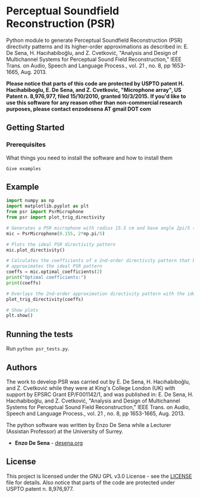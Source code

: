 # Perceptual Soundfield Reconstruction (PSR)
Python module to generate Perceptual Soundfield Reconstruction (PSR) directivity patterns and its higher-order approximations as described in: E. De Sena, H. Hacıhabiboğlu, and Z. Cvetković, "Analysis and Design of Multichannel Systems for Perceptual Sound Field Reconstruction," IEEE Trans. on Audio, Speech and Language Process., vol. 21 , no. 8, pp 1653-1665, Aug. 2013.


**Please notice that parts of this code are protected by USPTO patent H. Hacihabiboglu, E. De Sena, and Z. Cvetkovic, "Microphone array", US Patent n. 8,976,977, filed 15/10/2010, granted 10/3/2015.**
**If you'd like to use this software for any reason other than non-commercial research purposes, please contact enzodesena AT gmail DOT com**


## Getting Started

### Prerequisites

What things you need to install the software and how to install them

```
Give examples
```

## Example

```python
import numpy as np
import matplotlib.pyplot as plt
from psr import PsrMicrophone
from psr import plot_trig_directivity

# Generates a PSR microphone with radius 15.5 cm and base angle 2pi/5 (74 deg)
mic = PsrMicrophone(0.155, 2*np.pi/5)

# Plots the ideal PSR directivity pattern
mic.plot_directivity()

# Calculates the coefficients of a 2nd-order directivity pattern that best
# approximates the ideal PSR pattern
coeffs = mic.optimal_coefficients(2)
print("Optimal coefficients:")
print(coeffs)

# Overlays the 2nd-order approximation directivity pattern with the ideal one
plot_trig_directivity(coeffs)

# Show plots
plt.show()
```

## Running the tests

Run `python psr_tests.py`.


## Authors

The work to develop PSR was carried out by E. De Sena, H. Hacıhabiboğlu, and Z. Cvetković while they were at King's College London (UK) with support by EPSRC Grant EP/F001142/1, and was published in: 
E. De Sena, H. Hacıhabiboğlu, and Z. Cvetković, "Analysis and Design of Multichannel Systems for Perceptual Sound Field Reconstruction," IEEE Trans. on Audio, Speech and Language Process., vol. 21 , no. 8, pp 1653-1665, Aug. 2013.

The python software was written by Enzo De Sena while a Lecturer (Assistan Professor) at the University of Surrey. 

* **Enzo De Sena** - [desena.org](https://desena.org)


## License

This project is licensed under the GNU GPL v3.0 License - see the [LICENSE](LICENSE) file for details. Also notice that parts of the code are protected under USPTO patent n. 8,976,977.
